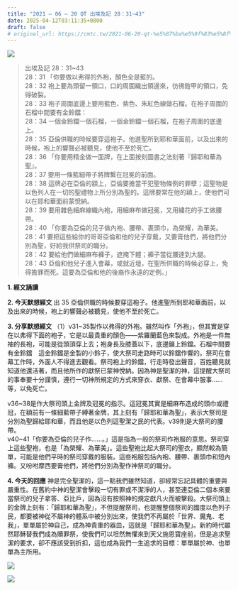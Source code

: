 ```yaml
---
title: "2021 – 06 – 20 QT 出埃及記 28：31~43"
date: 2025-04-12T03:11:35+0800
draft: false
# original_url: https://cmtc.tw/2021-06-20-qt-%e5%87%ba%e5%9f%83%e5%8f%8a%e8%a8%98-28%ef%bc%9a3143
---
```


![](/images/qt.jpg)
> 出埃及記 28：31\~43  
> 28：31 「你要做以弗得的外袍，顏色全是藍的。  
> 28：32 袍上要為頭留一領口，口的周圍織出領邊來，彷彿鎧甲的領口，免得破裂。  
> 28：33 袍子周圍底邊上要用藍色、紫色、朱紅色線做石榴。在袍子周圍的石榴中間要有金鈴鐺：  
> 28：34 一個金鈴鐺一個石榴，一個金鈴鐺一個石榴，在袍子周圍的底邊上。  
> 28：35 亞倫供職的時候要穿這袍子。他進聖所到耶和華面前，以及出來的時候，袍上的響聲必被聽見，使他不至於死亡。  
> 28：36 「你要用精金做一面牌，在上面按刻圖書之法刻著『歸耶和華為聖』。  
> 28：37 要用一條藍細帶子將牌繫在冠冕的前面。  
> 28：38 這牌必在亞倫的額上，亞倫要擔當干犯聖物條例的罪孽；這聖物是以色列人在一切的聖禮物上所分別為聖的。這牌要常在他的額上，使他們可以在耶和華面前蒙悅納。  
> 28：39 要用雜色細麻線織內袍，用細麻布做冠冕，又用繡花的手工做腰帶。  
> 28：40 「你要為亞倫的兒子做內袍、腰帶、裹頭巾，為榮耀，為華美。  
> 28：41 要把這些給你的哥哥亞倫和他的兒子穿戴，又要膏他們，將他們分別為聖，好給我供祭司的職分。  
> 28：42 要給他們做細麻布褲子，遮掩下體；褲子當從腰達到大腿。  
> 28：43 亞倫和他兒子進入會幕，或就近壇，在聖所供職的時候必穿上，免得擔罪而死。這要為亞倫和他的後裔作永遠的定例。」

**1. 經文誦讀**

**2.  今天默想經文**
出 35 亞倫供職的時候要穿這袍子。他進聖所到耶和華面前，以及出來的時候，袍上的響聲必被聽見，使他不至於死亡。

**3. 分享默想經文**
（1）v31\~35製作以弗得的外袍。雖然叫作「外袍」，但其實是穿在以弗得下面的袍子，它是以最貴重的顏色——紫羅蘭藍色來製成。外袍是一件無袖的長袍，可能是從頭頂穿上去；袍身長及膝蓋以下，底邊鑲上鈴鐺。石榴中間要有金鈴鐺　這金鈴鐺是金製的小鈴子，使大祭司走路時可以鈴鐺作響的。祭司在會幕工作時，外面人不得進去觀看。祭司袍上的鈴鐺，行走時發出聲音，百姓聽見就知道他還活著，而且他所作的獻祭已蒙神悅納。因為神是聖潔的神，這提醒大祭司的事奉要十分謹慎，遵行一切神所規定的方式來穿衣、獻祭、在會幕中服事……等，以免死亡。

v36\~38是作大祭司頭上金牌及冠冕的指示。這冠冕其實是細麻布造成的頭巾或禮冠，在額前有一條細藍帶子縛著金牌，其上刻有「歸耶和華為聖」，表示大祭司是分別為聖歸給耶和華，而且他是以色列這聖潔之民的代表。v39則是大祭司的腰帶。  
v40\~41「你要為亞倫的兒子作……。」這是指為一般的祭司作袍服的意思。祭司穿上這些聖袍，也是「為榮耀、為華美」。這些聖袍比起大祭司的聖衣，顯然較為簡單，可能是他們平時的祭司穿戴的服裝。這些袍服包括內袍、腰帶、裹頭巾和短內褲。又吩咐摩西要膏他們，將他們分別為聖作神祭司的職分。

**4. 今天的回應**
神是完全聖潔的，這一點我們雖然知道，卻經常忘記具體的重要與嚴重性。在舊約中神的聖潔會擊殺一切有罪或不潔淨的人，甚至連亞倫二個本來要當祭司的兒子拿答、亞比戶，因為沒有按照神的規定獻凡火而被擊殺。大祭司頭上的金牌上刻有：「歸耶和華為聖」，不但提醒祭司，也提醒整個祭司的國度以色列子民，都要被神從不屬神的體系中被分別出來，使我們不再屬於「世界、魔鬼、老我」，單單屬於神自己，成為神貴重的器皿，這就是「歸耶和華為聖」。新約時代雖然耶穌替我們成為贖罪祭，使我們可以坦然無懼來到天父施恩寶座前，但是追求聖潔的要求，卻不應該受到折扣，這也成為我們一生追求的目標：單單屬於神、也單單為主所用。

![](/images/202106192.jpg)

![](/images/202106202-1.jpg)
